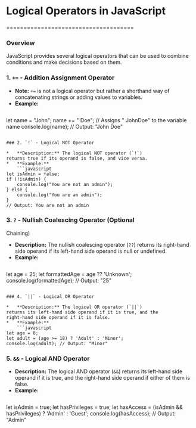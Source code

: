 # Logical Operators in JavaScript
=====================================

### Overview

JavaScript provides several logical operators that can be
used to combine conditions and make decisions based on
them.

### 1. `+=` - Addition Assignment Operator

*   **Note:** `+=` is not a logical operator but rather a
shorthand way of concatenating strings or adding values to
variables.
*   **Example:**
    ```javascript
let name = "John";
name += " Doe"; // Assigns " JohnDoe" to the variable name
console.log(name); // Output: "John Doe"
```

### 2. `!` - Logical NOT Operator

*   **Description:** The logical NOT operator (`!`)
returns true if its operand is false, and vice versa.
*   **Example:**
    ```javascript
let isAdmin = false;
if (!isAdmin) {
    console.log("You are not an admin");
} else {
    console.log("You are an admin");
}
// Output: You are not an admin
```

### 3. `?` - Nullish Coalescing Operator (Optional
Chaining)

*   **Description:** The nullish coalescing operator
(`??`) returns its right-hand side operand if its
left-hand side operand is null or undefined.
*   **Example:**
    ```javascript
let age = 25;
let formattedAge = age ?? 'Unknown';
console.log(formattedAge); // Output: "25"
```

### 4. `||` - Logical OR Operator

*   **Description:** The logical OR operator (`||`)
returns its left-hand side operand if it is true, and the
right-hand side operand if it is false.
*   **Example:**
    ```javascript
let age = 0;
let adult = (age >= 18) ? 'Adult' : 'Minor';
console.log(adult); // Output: "Minor"
```

### 5. `&&` - Logical AND Operator

*   **Description:** The logical AND operator (`&&`)
returns its left-hand side operand if it is true, and the
right-hand side operand if either of them is false.
*   **Example:**
    ```javascript
let isAdmin = true;
let hasPrivileges = true;
let hasAccess = (isAdmin && hasPrivileges) ? 'Admin' :
'Guest';
console.log(hasAccess); // Output: "Admin"
```